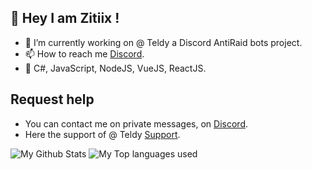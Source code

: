 ## 👋 Hey I am Zitiix !

- 🔭 I’m currently working on @ Teldy a Discord AntiRaid bots project.
- 📫 How to reach me [Discord](https://discord.com/users/840657258748706826).
- 🔧 C#, JavaScript, NodeJS, VueJS, ReactJS.

## Request help
- You can contact me on private messages, on [Discord](https://discord.com/users/840657258748706826).
- Here the support of @ Teldy [Support](https://discord.gg/r8GK5hB6AW).

<img alt="My Github Stats" src="https://github-readme-stats.vercel.app/api?username=zitiiix&show_icons=true&hide_border=true&theme=tokyonight" />
<img alt="My Top languages used" src="https://github-readme-stats.vercel.app/api/top-langs?username=zitiiix&show_icons=true&theme=tokyonight&layout=compact" />


